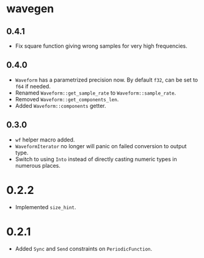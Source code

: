 # wavegen

## 0.4.1

- Fix square function giving wrong samples for very high frequencies.

## 0.4.0

- `Waveform` has a parametrized precision now. By default `f32`, can be set to `f64` if needed.
- Renamed `Waveform::get_sample_rate` to `Waveform::sample_rate`.
- Removed `Waveform::get_components_len`.
- Added `Waveform::components` getter.

## 0.3.0

- `wf` helper macro added.
- `WaveformIterator` no longer will panic on failed conversion to output type.
- Switch to using `Into` instead of directly casting numeric types in numerous places.

# 0.2.2

- Implemented `size_hint`.

# 0.2.1

- Added `Sync` and `Send` constraints on `PeriodicFunction`.